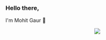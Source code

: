### Hello there,

I'm Mohit Gaur 👋

<!-- 
- 🔭 Currently working on ...
- 🌱 Currently learning ...
- 👯 I’m looking to collaborate on ...
- 🤔 I’m looking for help with ...
- 💬 Ask me about ...
- 📫 You can reach me at mohit30gaur@gmail.com
- 😄 Pronouns: ...
- ⚡ Fun fact: ... -->

<!--📈 My GitHub Stats -->

<p align="center"> <img src="https://github-readme-stats.vercel.app/api?username=Mohit-Gaur&show_icons=true&theme=react&count_private=true&hide=issues,contribs" />  

<!-- <p align="center"> <img src="https://github-readme-stats.vercel.app/api/top-langs/?username=Mohit-Gaur&langs_count=9" /> -->
<!-- **Mohit-Gaur/Mohit-Gaur** is a ✨ _special_ ✨ repository because its `README.md` (this file) appears on your GitHub profile. -->

